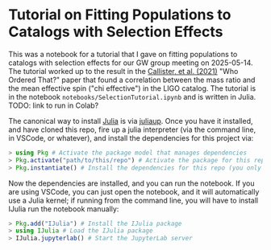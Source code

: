 # Tutorial on Fitting Populations to Catalogs with Selection Effects

This was a notebook for a tutorial that I gave on fitting populations to catalogs with selection effects for our GW group meeting on 2025-05-14.  The tutorial worked up to the result in the [Callister, et al. (2021)]() "Who Ordered That?" paper that found a correlation between the mass ratio and the mean effective spin ("chi effective") in the LIGO catalog.  The tutorial is in the notebook `notebooks/SelectionTutorial.ipynb` and is written in Julia.  TODO: link to run in Colab?

The canonical way to install [Julia](http://julialang.org) is via [juliaup](https://julialang.org/install/).  Once you have it installed, and have cloned this repo, fire up a julia interpreter (via the command line, in VSCode, or whatever), and install the dependencies for this project via:

```julia
> using Pkg # Activate the package model that manages dependencies
> Pkg.activate("path/to/this/repo") # Activate the package for this repo
> Pkg.instantiate() # Install the dependencies for this repo (you only have to run this the first time)
```

Now the dependencies are installed, and you can run the notebook.  If you are using VSCode, you can just open the notebook, and it will automatically use a Julia kernel; if running from the command line, you will have to install IJulia run the notebook manually:

```julia
> Pkg.add("IJulia") # Install the IJulia package
> using IJulia # Load the IJulia package
> IJulia.jupyterlab() # Start the JupyterLab server
```